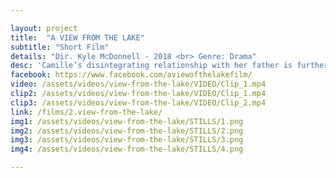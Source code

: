 ```yaml
---

layout: project
title:  "A VIEW FROM THE LAKE"
subtitle: "Short Film"
details: "Dir. Kyle McDonnell - 2018 <br> Genre: Drama"
desc: 'Camille’s disintegrating relationship with her father is further strained when she’s faced with the hardest decision she’s ever had to make.'
facebook: https://www.facebook.com/aviewofthelakefilm/ 
video: /assets/videos/view-from-the-lake/VIDEO/Clip_1.mp4
clip2: /assets/videos/view-from-the-lake/VIDEO/Clip_1.mp4
clip3: /assets/videos/view-from-the-lake/VIDEO/Clip_2.mp4
link: /films/2.view-from-the-lake/
img1: /assets/videos/view-from-the-lake/STILLS/1.png
img2: /assets/videos/view-from-the-lake/STILLS/2.png
img3: /assets/videos/view-from-the-lake/STILLS/3.png
img4: /assets/videos/view-from-the-lake/STILLS/4.png

---
```


